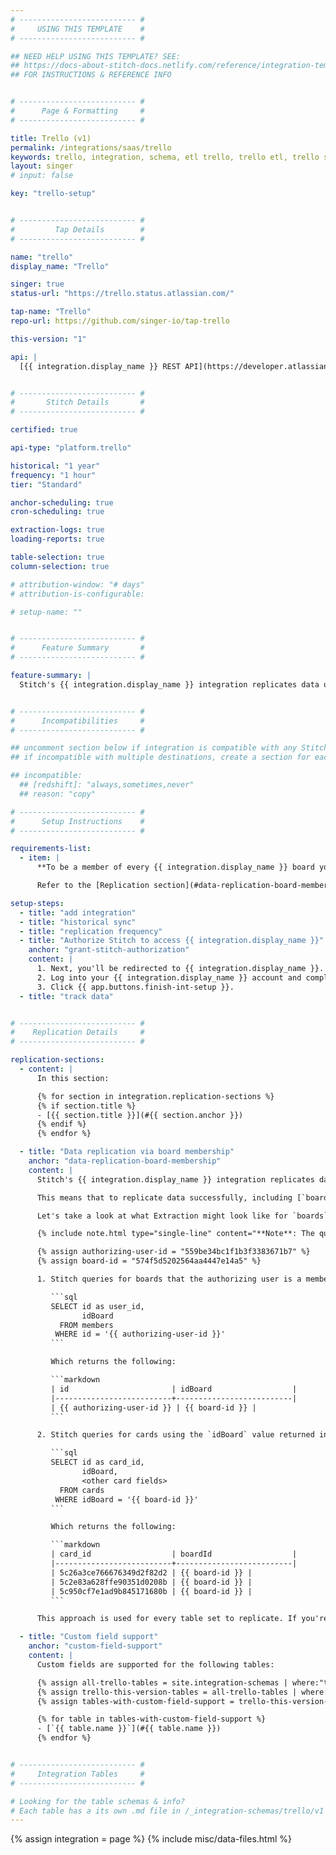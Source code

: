 ```yaml
---
# -------------------------- #
#     USING THIS TEMPLATE    #
# -------------------------- #

## NEED HELP USING THIS TEMPLATE? SEE:
## https://docs-about-stitch-docs.netlify.com/reference/integration-templates/saas/
## FOR INSTRUCTIONS & REFERENCE INFO


# -------------------------- #
#      Page & Formatting     #
# -------------------------- #

title: Trello (v1)
permalink: /integrations/saas/trello
keywords: trello, integration, schema, etl trello, trello etl, trello schema
layout: singer
# input: false

key: "trello-setup"


# -------------------------- #
#         Tap Details        #
# -------------------------- #

name: "trello"
display_name: "Trello"

singer: true
status-url: "https://trello.status.atlassian.com/"

tap-name: "Trello"
repo-url: https://github.com/singer-io/tap-trello

this-version: "1"

api: |
  [{{ integration.display_name }} REST API](https://developer.atlassian.com/cloud/trello/guides/rest-api/api-introduction/){:target="new"}


# -------------------------- #
#       Stitch Details       #
# -------------------------- #

certified: true 

api-type: "platform.trello"

historical: "1 year"
frequency: "1 hour"
tier: "Standard"

anchor-scheduling: true
cron-scheduling: true

extraction-logs: true
loading-reports: true

table-selection: true
column-selection: true

# attribution-window: "# days"
# attribution-is-configurable: 

# setup-name: ""


# -------------------------- #
#      Feature Summary       #
# -------------------------- #

feature-summary: |
  Stitch's {{ integration.display_name }} integration replicates data using the {{ integration.api | flatify | strip }}. Refer to the [Schema](#schema) section for a list of objects available for replication.


# -------------------------- #
#      Incompatibilities     #
# -------------------------- #

## uncomment section below if integration is compatible with any Stitch destinations
## if incompatible with multiple destinations, create a section for each destination

## incompatible:
  ## [redshift]: "always,sometimes,never"
  ## reason: "copy" 

# -------------------------- #
#      Setup Instructions    #
# -------------------------- #

requirements-list:
  - item: |
      **To be a member of every {{ integration.display_name }} board you want to replicate.** If a board is private and the user isn't a member, Stitch will be unable to access it. Before beginning the setup process, verify that the user setting up the integration has access to all the boards you want to replicate.

      Refer to the [Replication section](#data-replication-board-membership) for why this is required. 

setup-steps:
  - title: "add integration"
  - title: "historical sync"
  - title: "replication frequency"
  - title: "Authorize Stitch to access {{ integration.display_name }}"
    anchor: "grant-stitch-authorization"
    content: |
      1. Next, you'll be redirected to {{ integration.display_name }}.
      2. Log into your {{ integration.display_name }} account and complete the authorization process.  When finished, you'll be redirected back to Stitch.
      3. Click {{ app.buttons.finish-int-setup }}.
  - title: "track data"


# -------------------------- #
#    Replication Details     #
# -------------------------- #

replication-sections:
  - content: |
      In this section:

      {% for section in integration.replication-sections %}
      {% if section.title %}
      - [{{ section.title }}](#{{ section.anchor }})
      {% endif %}
      {% endfor %}

  - title: "Data replication via board membership"
    anchor: "data-replication-board-membership"
    content: |
      Stitch's {{ integration.display_name }} integration replicates data by first querying for the **boards** that the user authorizing the integration in Stitch is a member of. Specifically, Stitch uses the [Get boards that member belongs to endpoint](https://developer.atlassian.com/cloud/trello/rest/#api-members-id-boards-get){:target="new"} (`/1/members/{id}/boards`) to retrieve the boards the user is a member of.

      This means that to replicate data successfully, including [`boards`](#boards), the user who authorized the integration in Stitch must be a member of every board you want to replicate data from.

      Let's take a look at what Extraction might look like for `boards` and `cards` using some SQL queries.

      {% include note.html type="single-line" content="**Note**: The queries in this section aren't meant to be used to query replicated Trello data, and may not have parity with actual fields replicated by Stitch. They are for demonstration only." %}

      {% assign authorizing-user-id = "559be34bc1f1b3f3383671b7" %}
      {% assign board-id = "574f5d5202564aa4447e14a5" %}

      1. Stitch queries for boards that the authorizing user is a member of. In this example, the authorizing user's ID is `{{ authorizing-user-id }}`:

         ```sql
         SELECT id as user_id,
                idBoard
           FROM members
          WHERE id = '{{ authorizing-user-id }}'
         ```

         Which returns the following:

         ```markdown
         | id                       | idBoard                  |
         |--------------------------+--------------------------|
         | {{ authorizing-user-id }} | {{ board-id }} |
         ```

      2. Stitch queries for cards using the `idBoard` value returned in the first query:

         ```sql
         SELECT id as card_id,
                idBoard,
                <other card fields>
           FROM cards
          WHERE idBoard = '{{ board-id }}'
         ```

         Which returns the following:

         ```markdown
         | card_id                  | boardId                  |
         |--------------------------+--------------------------|
         | 5c26a3ce766676349d2f82d2 | {{ board-id }} |
         | 5c2e83a628ffe90351d0208b | {{ board-id }} |
         | 5c950cf7e1ad9b845171680b | {{ board-id }} |
         ```

      This approach is used for every table set to replicate. If you're missing data, verify that the authorizing user is a member of the board.

  - title: "Custom field support"
    anchor: "custom-field-support"
    content: |
      Custom fields are supported for the following tables:

      {% assign all-trello-tables = site.integration-schemas | where:"tap",integration.name | sort: name %}
      {% assign trello-this-version-tables = all-trello-tables | where:"version",integration.this-version %}
      {% assign tables-with-custom-field-support = trello-this-version-tables | where:"supports-custom-fields",true %}

      {% for table in tables-with-custom-field-support %}
      - [`{{ table.name }}`](#{{ table.name }})
      {% endfor %}


# -------------------------- #
#     Integration Tables     #
# -------------------------- #

# Looking for the table schemas & info?
# Each table has a its own .md file in /_integration-schemas/trello/v1
---
```

{% assign integration = page %}
{% include misc/data-files.html %}